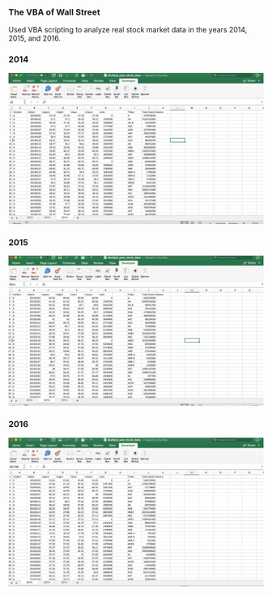 ### The VBA of Wall Street

Used VBA scripting to analyze real stock market data in the years 2014, 2015, and 2016.

### 2014
![2014](Images/2014.png)

### 2015
![2015](Images/2015.png)

### 2016
![2016](Images/2016.png)